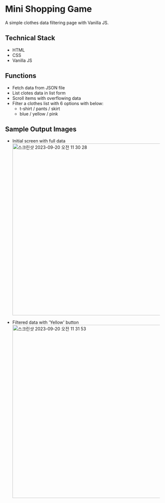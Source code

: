 # Mini Shopping Game

A simple clothes data filtering page with Vanilla JS.

## Technical Stack

- HTML
- CSS
- Vanilla JS

## Functions

- Fetch data from JSON file
- List clotes data in list form
- Scroll items with overflowing data
- Filter a clothes list with 6 options with below:
  - t-shirt / pants / skirt
  - blue / yellow / pink

## Sample Output Images

- Initial screen with full data
  <img width="560" alt="스크린샷 2023-09-20 오전 11 30 28" src="https://github.com/iamsixwater/Shopping_mini/assets/95326050/76912c6f-9ab2-4ed8-a37e-5f2cabe3c29f">

- Filtered data with 'Yellow' button
  <img width="564" alt="스크린샷 2023-09-20 오전 11 31 53" src="https://github.com/iamsixwater/Shopping_mini/assets/95326050/1524a151-81c4-49f9-a280-c5f27c1a0ae8">
